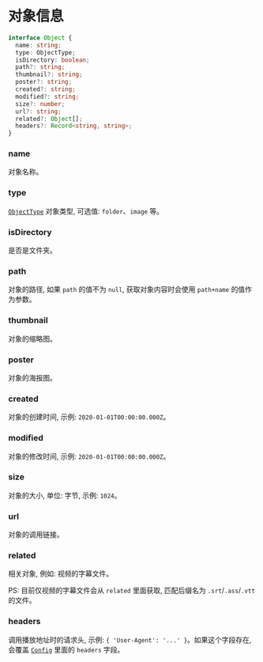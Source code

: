 # 对象信息

```typescript
interface Object {
  name: string;
  type: ObjectType;
  isDirectory: boolean;
  path?: string;
  thumbnail?: string;
  poster?: string;
  created?: string;
  modified?: string;
  size?: number;
  url?: string;
  related?: Object[];
  headers?: Record<string, string>;
}
```

### name

对象名称。

### type

[`ObjectType`](./object-type.md) 对象类型, 可选值: `folder`、`image` 等。

### isDirectory

是否是文件夹。

### path

对象的路径, 如果 `path` 的值不为 `null`, 获取对象内容时会使用 `path+name` 的值作为参数。

### thumbnail

对象的缩略图。

### poster

对象的海报图。

### created

对象的创建时间, 示例: `2020-01-01T00:00:00.000Z`。

### modified

对象的修改时间, 示例: `2020-01-01T00:00:00.000Z`。

### size

对象的大小, 单位: 字节, 示例: `1024`。

### url

对象的调用链接。

### related

相关对象, 例如: 视频的字幕文件。

PS: 目前仅视频的字幕文件会从 `related` 里面获取, 匹配后缀名为 `.srt`/`.ass`/`.vtt` 的文件。

### headers

调用播放地址时的请求头, 示例: `{ 'User-Agent': '...' }`。如果这个字段存在, 会覆盖 [`Config`](./config.md) 里面的 `headers` 字段。

